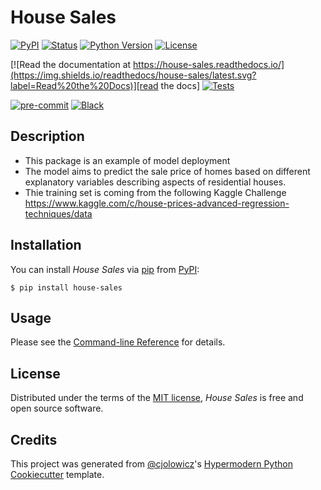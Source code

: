 # House Sales

[![PyPI](https://img.shields.io/pypi/v/house-sales.svg)][pypi_]
[![Status](https://img.shields.io/pypi/status/house-sales.svg)][status]
[![Python Version](https://img.shields.io/pypi/pyversions/house-sales)][python version]
[![License](https://img.shields.io/pypi/l/house-sales)][license]

[![Read the documentation at https://house-sales.readthedocs.io/](https://img.shields.io/readthedocs/house-sales/latest.svg?label=Read%20the%20Docs)][read the docs]
[![Tests](https://github.com/paulrousset/house-sales/workflows/Tests/badge.svg)][tests]

[![pre-commit](https://img.shields.io/badge/pre--commit-enabled-brightgreen?logo=pre-commit&logoColor=white)][pre-commit]
[![Black](https://img.shields.io/badge/code%20style-black-000000.svg)][black]

[pypi_]: https://pypi.org/project/house-sales/
[status]: https://pypi.org/project/house-sales/
[python version]: https://pypi.org/project/house-sales
[read the docs]: https://house-sales.readthedocs.io/
[tests]: https://github.com/paulrousset/house-sales/actions?workflow=Tests
[pre-commit]: https://github.com/pre-commit/pre-commit
[black]: https://github.com/psf/black

## Description

- This package is an example of model deployment
- The model aims to predict the sale price of homes based on different explanatory variables describing aspects of residential houses.
- Thie training set is coming from the following Kaggle Challenge https://www.kaggle.com/c/house-prices-advanced-regression-techniques/data

## Installation

You can install _House Sales_ via [pip] from [PyPI]:

```console
$ pip install house-sales
```

## Usage

Please see the [Command-line Reference] for details.

## License

Distributed under the terms of the [MIT license][license],
_House Sales_ is free and open source software.

## Credits

This project was generated from [@cjolowicz]'s [Hypermodern Python Cookiecutter] template.

[@cjolowicz]: https://github.com/cjolowicz
[pypi]: https://pypi.org/
[hypermodern python cookiecutter]: https://github.com/cjolowicz/cookiecutter-hypermodern-python
[file an issue]: https://github.com/paulrousset/house-sales/issues
[pip]: https://pip.pypa.io/

<!-- github-only -->

[license]: https://github.com/paulrousset/house-sales/blob/main/LICENSE
[command-line reference]: https://house-sales.readthedocs.io/en/latest/usage.html
